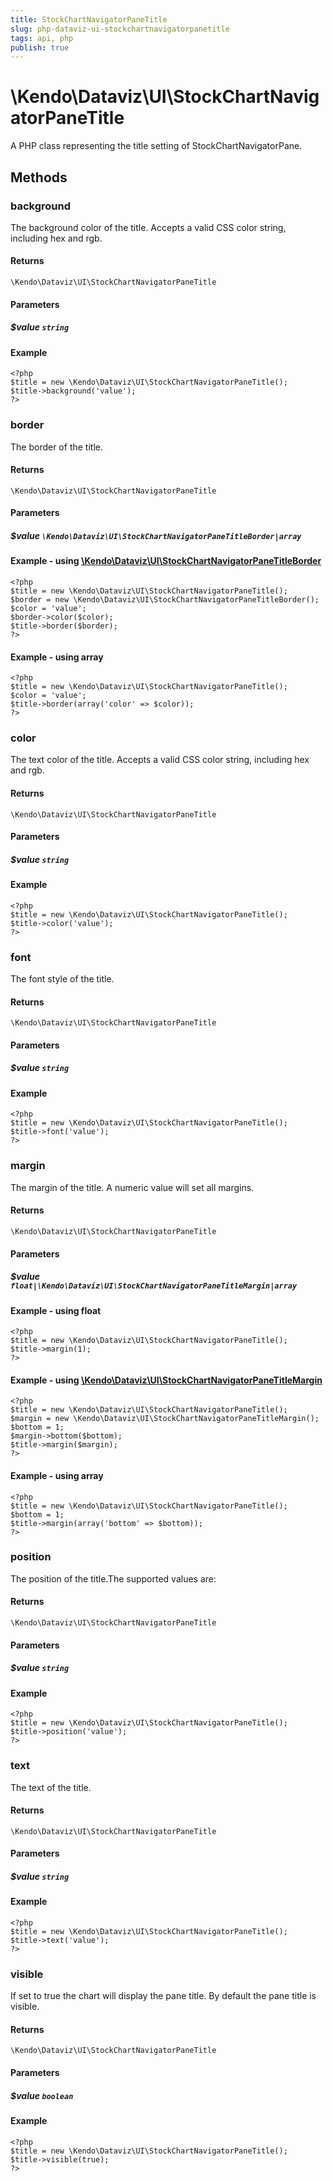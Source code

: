 ```yaml
---
title: StockChartNavigatorPaneTitle
slug: php-dataviz-ui-stockchartnavigatorpanetitle
tags: api, php
publish: true
---
```


# \Kendo\Dataviz\UI\StockChartNavigatorPaneTitle

A PHP class representing the title setting of StockChartNavigatorPane.


## Methods

### background
The background color of the title. Accepts a valid CSS color string, including hex and rgb.

#### Returns
`\Kendo\Dataviz\UI\StockChartNavigatorPaneTitle`

#### Parameters

##### $value `string`



#### Example 
    <?php
    $title = new \Kendo\Dataviz\UI\StockChartNavigatorPaneTitle();
    $title->background('value');
    ?>

### border

The border of the title.

#### Returns
`\Kendo\Dataviz\UI\StockChartNavigatorPaneTitle`

#### Parameters

##### $value `\Kendo\Dataviz\UI\StockChartNavigatorPaneTitleBorder|array`


#### Example - using [\Kendo\Dataviz\UI\StockChartNavigatorPaneTitleBorder](/kendo-ui/api/wrappers/php/Kendo/Dataviz/UI/StockChartNavigatorPaneTitleBorder)
    <?php
    $title = new \Kendo\Dataviz\UI\StockChartNavigatorPaneTitle();
    $border = new \Kendo\Dataviz\UI\StockChartNavigatorPaneTitleBorder();
    $color = 'value';
    $border->color($color);
    $title->border($border);
    ?>

#### Example - using array

    <?php
    $title = new \Kendo\Dataviz\UI\StockChartNavigatorPaneTitle();
    $color = 'value';
    $title->border(array('color' => $color));
    ?>

### color
The text color of the title. Accepts a valid CSS color string, including hex and rgb.

#### Returns
`\Kendo\Dataviz\UI\StockChartNavigatorPaneTitle`

#### Parameters

##### $value `string`



#### Example 
    <?php
    $title = new \Kendo\Dataviz\UI\StockChartNavigatorPaneTitle();
    $title->color('value');
    ?>

### font
The font style of the title.

#### Returns
`\Kendo\Dataviz\UI\StockChartNavigatorPaneTitle`

#### Parameters

##### $value `string`



#### Example 
    <?php
    $title = new \Kendo\Dataviz\UI\StockChartNavigatorPaneTitle();
    $title->font('value');
    ?>

### margin

The margin of the title. A numeric value will set all margins.

#### Returns
`\Kendo\Dataviz\UI\StockChartNavigatorPaneTitle`

#### Parameters

##### $value `float|\Kendo\Dataviz\UI\StockChartNavigatorPaneTitleMargin|array`




#### Example  - using float
    <?php
    $title = new \Kendo\Dataviz\UI\StockChartNavigatorPaneTitle();
    $title->margin(1);
    ?>


#### Example - using [\Kendo\Dataviz\UI\StockChartNavigatorPaneTitleMargin](/kendo-ui/api/wrappers/php/Kendo/Dataviz/UI/StockChartNavigatorPaneTitleMargin)
    <?php
    $title = new \Kendo\Dataviz\UI\StockChartNavigatorPaneTitle();
    $margin = new \Kendo\Dataviz\UI\StockChartNavigatorPaneTitleMargin();
    $bottom = 1;
    $margin->bottom($bottom);
    $title->margin($margin);
    ?>

#### Example - using array

    <?php
    $title = new \Kendo\Dataviz\UI\StockChartNavigatorPaneTitle();
    $bottom = 1;
    $title->margin(array('bottom' => $bottom));
    ?>

### position
The position of the title.The supported values are:

#### Returns
`\Kendo\Dataviz\UI\StockChartNavigatorPaneTitle`

#### Parameters

##### $value `string`



#### Example 
    <?php
    $title = new \Kendo\Dataviz\UI\StockChartNavigatorPaneTitle();
    $title->position('value');
    ?>

### text
The text of the title.

#### Returns
`\Kendo\Dataviz\UI\StockChartNavigatorPaneTitle`

#### Parameters

##### $value `string`



#### Example 
    <?php
    $title = new \Kendo\Dataviz\UI\StockChartNavigatorPaneTitle();
    $title->text('value');
    ?>

### visible
If set to true the chart will display the pane title. By default the pane title is visible.

#### Returns
`\Kendo\Dataviz\UI\StockChartNavigatorPaneTitle`

#### Parameters

##### $value `boolean`



#### Example 
    <?php
    $title = new \Kendo\Dataviz\UI\StockChartNavigatorPaneTitle();
    $title->visible(true);
    ?>

